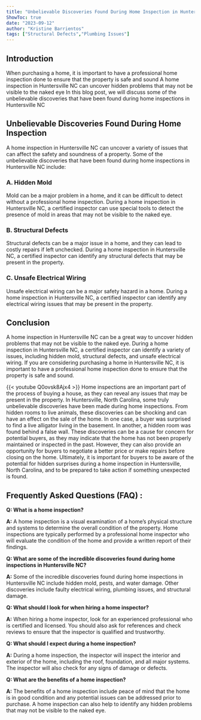 ```yaml
---
title: "Unbelievable Discoveries Found During Home Inspection in Huntersville NC!"
ShowToc: true 
date: "2023-09-12"
author: "Kristine Barrientos" 
tags: ["Structural Defects","Plumbing Issues"]
---
```

## Introduction

When purchasing a home, it is important to have a professional home inspection done to ensure that the property is safe and sound A home inspection in Huntersville NC can uncover hidden problems that may not be visible to the naked eye In this blog post, we will discuss some of the unbelievable discoveries that have been found during home inspections in Huntersville NC

## Unbelievable Discoveries Found During Home Inspection

A home inspection in Huntersville NC can uncover a variety of issues that can affect the safety and soundness of a property. Some of the unbelievable discoveries that have been found during home inspections in Huntersville NC include:

### A. Hidden Mold

Mold can be a major problem in a home, and it can be difficult to detect without a professional home inspection. During a home inspection in Huntersville NC, a certified inspector can use special tools to detect the presence of mold in areas that may not be visible to the naked eye.

### B. Structural Defects

Structural defects can be a major issue in a home, and they can lead to costly repairs if left unchecked. During a home inspection in Huntersville NC, a certified inspector can identify any structural defects that may be present in the property.

### C. Unsafe Electrical Wiring

Unsafe electrical wiring can be a major safety hazard in a home. During a home inspection in Huntersville NC, a certified inspector can identify any electrical wiring issues that may be present in the property.

## Conclusion

A home inspection in Huntersville NC can be a great way to uncover hidden problems that may not be visible to the naked eye. During a home inspection in Huntersville NC, a certified inspector can identify a variety of issues, including hidden mold, structural defects, and unsafe electrical wiring. If you are considering purchasing a home in Huntersville NC, it is important to have a professional home inspection done to ensure that the property is safe and sound.

{{< youtube Q0ovsk8Ajx4 >}} 
Home inspections are an important part of the process of buying a house, as they can reveal any issues that may be present in the property. In Huntersville, North Carolina, some truly unbelievable discoveries have been made during home inspections. From hidden rooms to live animals, these discoveries can be shocking and can have an effect on the sale of the home. In one case, a buyer was surprised to find a live alligator living in the basement. In another, a hidden room was found behind a false wall. These discoveries can be a cause for concern for potential buyers, as they may indicate that the home has not been properly maintained or inspected in the past. However, they can also provide an opportunity for buyers to negotiate a better price or make repairs before closing on the home. Ultimately, it is important for buyers to be aware of the potential for hidden surprises during a home inspection in Huntersville, North Carolina, and to be prepared to take action if something unexpected is found.

## Frequently Asked Questions (FAQ) :
**Q: What is a home inspection?**

**A:** A home inspection is a visual examination of a home’s physical structure and systems to determine the overall condition of the property. Home inspections are typically performed by a professional home inspector who will evaluate the condition of the home and provide a written report of their findings. 

**Q: What are some of the incredible discoveries found during home inspections in Huntersville NC?**

**A:** Some of the incredible discoveries found during home inspections in Huntersville NC include hidden mold, pests, and water damage. Other discoveries include faulty electrical wiring, plumbing issues, and structural damage. 

**Q: What should I look for when hiring a home inspector?**

**A:** When hiring a home inspector, look for an experienced professional who is certified and licensed. You should also ask for references and check reviews to ensure that the inspector is qualified and trustworthy. 

**Q: What should I expect during a home inspection?**

**A:** During a home inspection, the inspector will inspect the interior and exterior of the home, including the roof, foundation, and all major systems. The inspector will also check for any signs of damage or defects. 

**Q: What are the benefits of a home inspection?**

**A:** The benefits of a home inspection include peace of mind that the home is in good condition and any potential issues can be addressed prior to purchase. A home inspection can also help to identify any hidden problems that may not be visible to the naked eye.



